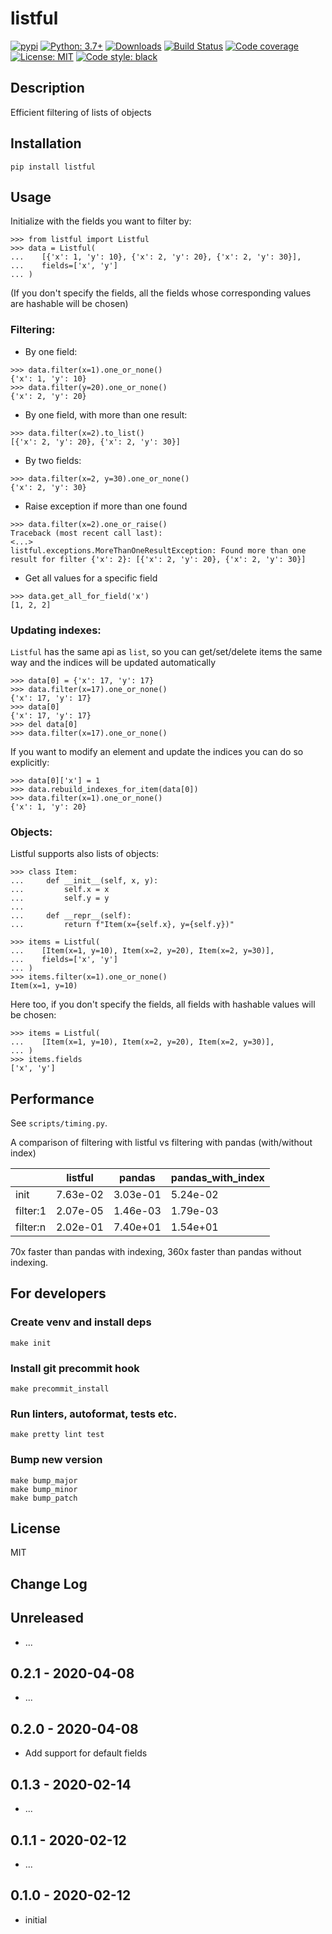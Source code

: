 # listful

[![pypi](https://badge.fury.io/py/listful.svg)](https://pypi.org/project/listful)
[![Python: 3.7+](https://img.shields.io/badge/Python-3.8+-blue.svg)](https://pypi.org/project/listful)
[![Downloads](https://img.shields.io/pypi/dm/listful.svg)](https://pypistats.org/packages/listful)
[![Build Status](https://travis-ci.org/d1618033/listful.svg?branch=master)](https://travis-ci.org/d1618033/listful)
[![Code coverage](https://codecov.io/gh/d1618033/listful/branch/master/graph/badge.svg)](https://codecov.io/gh/d1618033/listful)
[![License: MIT](https://img.shields.io/badge/License-MIT-green.svg)](https://en.wikipedia.org/wiki/MIT_License)
[![Code style: black](https://img.shields.io/badge/code%20style-black-000000.svg)](https://github.com/ambv/black)

## Description

Efficient filtering of lists of objects

## Installation

    pip install listful

## Usage


Initialize with the fields you want to filter by:
```
>>> from listful import Listful
>>> data = Listful(
...    [{'x': 1, 'y': 10}, {'x': 2, 'y': 20}, {'x': 2, 'y': 30}], 
...    fields=['x', 'y']
... )
```

(If you don't specify the fields, all the fields whose corresponding values are hashable will be chosen)


### Filtering:

* By one field:
```
>>> data.filter(x=1).one_or_none()
{'x': 1, 'y': 10}
>>> data.filter(y=20).one_or_none()
{'x': 2, 'y': 20}
```

* By one field, with more than one result:
```
>>> data.filter(x=2).to_list()
[{'x': 2, 'y': 20}, {'x': 2, 'y': 30}]
```

* By two fields:
```
>>> data.filter(x=2, y=30).one_or_none()
{'x': 2, 'y': 30}
```

* Raise exception if more than one found
``` 
>>> data.filter(x=2).one_or_raise()
Traceback (most recent call last):
<...>
listful.exceptions.MoreThanOneResultException: Found more than one result for filter {'x': 2}: [{'x': 2, 'y': 20}, {'x': 2, 'y': 30}]
```

* Get all values for a specific field

```
>>> data.get_all_for_field('x')
[1, 2, 2]
```

### Updating indexes:

`Listful` has the same api as `list`, so you can get/set/delete items the same way 
and the indices will be updated automatically

```
>>> data[0] = {'x': 17, 'y': 17}
>>> data.filter(x=17).one_or_none()
{'x': 17, 'y': 17}
>>> data[0]
{'x': 17, 'y': 17}
>>> del data[0]
>>> data.filter(x=17).one_or_none()
``` 

If you want to modify an element and update the indices you can do so explicitly:
```
>>> data[0]['x'] = 1
>>> data.rebuild_indexes_for_item(data[0])
>>> data.filter(x=1).one_or_none()
{'x': 1, 'y': 20}
``` 


### Objects:

Listful supports also lists of objects:

```
>>> class Item:
...     def __init__(self, x, y):
...         self.x = x
...         self.y = y
...
...     def __repr__(self):
...         return f"Item(x={self.x}, y={self.y})"

>>> items = Listful(
...    [Item(x=1, y=10), Item(x=2, y=20), Item(x=2, y=30)], 
...    fields=['x', 'y']
... )
>>> items.filter(x=1).one_or_none()
Item(x=1, y=10)
```

Here too, if you don't specify the fields, all fields with hashable values will be chosen:

```
>>> items = Listful(
...    [Item(x=1, y=10), Item(x=2, y=20), Item(x=2, y=30)], 
... )
>>> items.fields
['x', 'y']
```

## Performance

See `scripts/timing.py`. 

A comparison of filtering with listful vs filtering with pandas (with/without index)

|   | listful | pandas | pandas_with_index |
| --- | --- | --- | --- |
| init | 7.63e-02 | 3.03e-01 | 5.24e-02 |
| filter:1 | 2.07e-05 | 1.46e-03 | 1.79e-03 |
| filter:n | 2.02e-01 | 7.40e+01 | 1.54e+01 |

70x faster than pandas with indexing, 360x faster than pandas without indexing.

## For developers

### Create venv and install deps

    make init

### Install git precommit hook

    make precommit_install

### Run linters, autoformat, tests etc.

    make pretty lint test

### Bump new version

    make bump_major
    make bump_minor
    make bump_patch

## License

MIT

## Change Log

Unreleased
-----

* ...

0.2.1 - 2020-04-08
-----

* ...

0.2.0 - 2020-04-08
-----

* Add support for default fields

0.1.3 - 2020-02-14
-----

* ...

0.1.1 - 2020-02-12
-----

* ...

0.1.0 - 2020-02-12
-----

* initial

